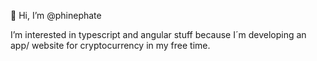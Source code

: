 👋 Hi, I’m @phinephate

I’m interested in typescript and angular stuff because I´m developing an app/ website for cryptocurrency in my free time.
